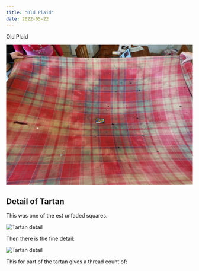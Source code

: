 ```yaml
---
title: "Old Plaid"
date: 2022-05-22
---
```

 Old Plaid

 ![Stretched Out](OldPlaid.jpg "Old 1820 Plaid")

 ## Detail of Tartan
 This was one of the est unfaded squares.

![Tartan detail](TartanDetail.jpg "Old 1820 Plaid Detail")


Then there is the fine detail:

![Tartan detail](TartanDetail.jpg "Old 1820 Fine Plaid Detail")


This for part of the tartan gives a thread count of:




